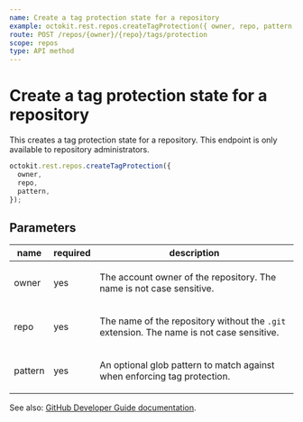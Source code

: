 ```yaml
---
name: Create a tag protection state for a repository
example: octokit.rest.repos.createTagProtection({ owner, repo, pattern })
route: POST /repos/{owner}/{repo}/tags/protection
scope: repos
type: API method
---
```


# Create a tag protection state for a repository

This creates a tag protection state for a repository.
This endpoint is only available to repository administrators.

```js
octokit.rest.repos.createTagProtection({
  owner,
  repo,
  pattern,
});
```

## Parameters

<table>
  <thead>
    <tr>
      <th>name</th>
      <th>required</th>
      <th>description</th>
    </tr>
  </thead>
  <tbody>
    <tr><td>owner</td><td>yes</td><td>

The account owner of the repository. The name is not case sensitive.

</td></tr>
<tr><td>repo</td><td>yes</td><td>

The name of the repository without the `.git` extension. The name is not case sensitive.

</td></tr>
<tr><td>pattern</td><td>yes</td><td>

An optional glob pattern to match against when enforcing tag protection.

</td></tr>
  </tbody>
</table>

See also: [GitHub Developer Guide documentation](https://docs.github.com/rest/reference/repos#create-tag-protection-state-for-a-repository).
